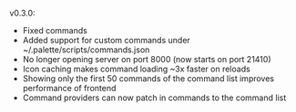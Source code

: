 
v0.3.0:

- Fixed commands
- Added support for custom commands under ~/.palette/scripts/commands.json
- No longer opening server on port 8000 (now starts on port 21410)
- Icon caching makes command loading ~3x faster on reloads
- Showing only the first 50 commands of the command list improves performance of frontend
- Command providers can now patch in commands to the command list